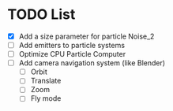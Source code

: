 TODO List
=========

- [x] Add a size parameter for particle Noise_2
- [ ] Add emitters to particle systems
- [ ] Optimize CPU Particle Computer
- [ ] Add camera navigation system (like Blender)
  - [ ] Orbit
  - [ ] Translate
  - [ ] Zoom
  - [ ] Fly mode
